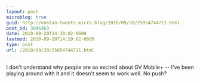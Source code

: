 ```yaml
---
layout: post
microblog: true
guid: http://vmstan-tweets.micro.blog/2010/09/20/25054744711.html
post_id: 3046363
date: 2010-09-20T14:19:02-0600
lastmod: 2010-09-20T14:19:02-0600
type: post
url: /2010/09/20/25054744711.html
---
```

I don't understand why people are so excited about GV Mobile+ -- I've been playing around with it and it doesn't seem to work well. No push?
